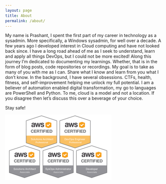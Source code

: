 ```yaml
---
layout: page
title: About
permalink: /about/
---
```


My name is Prashant, I spent the first part of my career in technology as a sysadmin. More specifically, a Windows sysadmin, for well over a decade. 
A few years ago I developed interest in Cloud computing and have not looked back since. 
I have a long road ahead of me as I seek to understand, learn and apply all things DevOps, but I could not be more excited! 
Along this journey I’m dedicated to documenting my learnings. Whether, that is in the form of blog posts, code repositories or recordings. 
My goal is to take as many of you with me as I can. Share what I know and learn from you what I don’t know. 
In the background, I have several obsessions. CTFs, health, fitness, and self-improvement helping me unlock my full potential. 
I am a believer of automation enabled digital transformation, my go to languages are PowerShell and Python. 
To me, cloud is a model and not a location. If you disagree then let’s discuss this over a beverage of your choice.

Stay safe!

![AWS 5 Certs](/assets/aws_all5certs.PNG)
